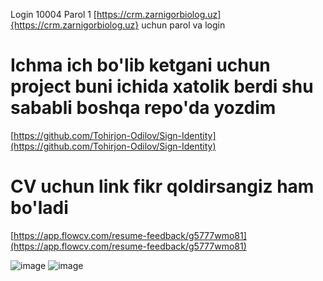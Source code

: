 Login 10004
Parol 1
[https://crm.zarnigorbiolog.uz]{https://crm.zarnigorbiolog.uz} uchun parol va login



# Ichma ich bo'lib ketgani uchun project buni ichida xatolik berdi shu sababli boshqa repo'da yozdim
[https://github.com/Tohirjon-Odilov/Sign-Identity](https://github.com/Tohirjon-Odilov/Sign-Identity)

# CV uchun link fikr qoldirsangiz ham bo'ladi
[https://app.flowcv.com/resume-feedback/g5777wmo81](https://app.flowcv.com/resume-feedback/g5777wmo81)

![image](https://github.com/Tohirjon-Odilov/Bootcamp-Result/assets/82634626/d7d730e1-9ca0-42a2-b0c1-a382ceb0b3b4)
![image](https://github.com/Tohirjon-Odilov/Bootcamp-Result/assets/82634626/5e52373f-e402-49fa-bd57-16e5cb9e9269)
